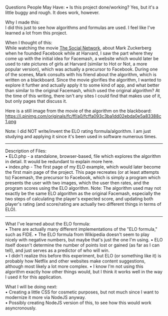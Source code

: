 Questions People May Have:
• Is this project done/working? Yes, but it's a little buggy and rough.  It does work, however.

Why I made this:<br/>
I did this just to see how algorithms and formulas are used.  I feel like I've learned a lot from this project.

When I thought of this:<br/>
While watching the movie <a href="https://www.imdb.com/title/tt1285016/">The Social Network</a>, about Mark Zuckerberg when he founded Facebook while at Harvard, I saw the part where they come up with the initial idea for Facemash, a website which would later be used to rate pictures of girls at Harvard (similar to Hot or Not, a more popular version), which was actually a precursor to Facebook.  During one of the scenes, Mark consults with his friend about the algorithm, which is written on a blackboard.  Since the movie glorifies the algorithm, I wanted to explore it further and actually apply it to some kind of app, and what better than similar to the original Facemash, which used the original algorithm?  At the time of this writing, there isn't any sites I could find that makes use of it, but only pages that discuss it.

Here is a still image from the movie of the algorithm on the blackboard: https://i.pinimg.com/originals/fc/ff/a0/fcffa093c3ba1dd02ebda0e5a83388c1.png

Note:  I did NOT write/invent the ELO rating formula/algorithm.  I am just studying and applying it since it's been used in software numerous times.

<hr>

Description of Files:<br/>
• ELO.php - a standalone, browser-based, file which explores the algorithm in detail.  It would be redundant to explain more here.<br/>
• index.php - The first page of my ELO example, which would later become the first main page of the project.  This page recreates (or at least attempts to) Facemash, the precursor to Facebook, which is simply a program which presents the user with two images, which the user then rates, and the program scores using the ELO algorithm.  Note:  The algorithm used may not exactly be the same ELO algorithm as the original Facemash, especially the two steps of calculating the player's expected score, and updating both player's rating (and score/rating are actually two different things in terms of ELO).

<hr>

What I've learned about the ELO formula:<br/>
• There are actually many different implementations of the "ELO formula," such as FIDE.
• The ELO formula from Wikipedia doesn't seem to play nicely with negative numbers, but maybe that's just the one I'm using.
• ELO itself doesn't determine the number of points lost or gained (as far as I can tell), and just serves as a predictor of who will win.<br/>
• I didn't realize this before this experiment, but ELO (or something like it) is probably how Netflix and other websites make content suggestions, although most likely a lot more complex.
• I know I'm not using this algorithm exactly how other things would, but I think it works well in the way I used it for this application.

What I will be doing next:<br/>
• Creating a little CSS for cosmetic purposes, but not much since I want to modernize it more via NodeJS anyway.<br/>
• Possibly creating NodeJS version of this, to see how this would work asyncronously.
<br/>
